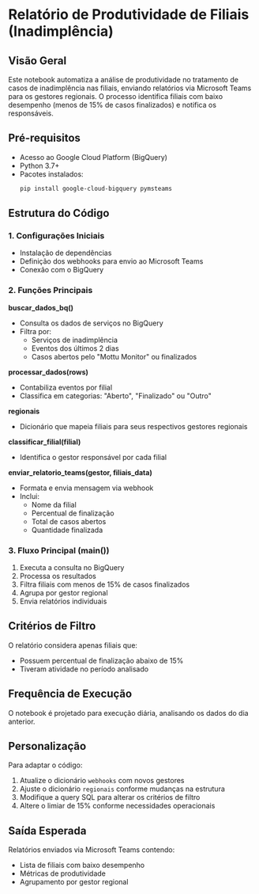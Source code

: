 # Relatório de Produtividade de Filiais (Inadimplência)

## Visão Geral
Este notebook automatiza a análise de produtividade no tratamento de casos de inadimplência nas filiais, enviando relatórios via Microsoft Teams para os gestores regionais. O processo identifica filiais com baixo desempenho (menos de 15% de casos finalizados) e notifica os responsáveis.

## Pré-requisitos
- Acesso ao Google Cloud Platform (BigQuery)
- Python 3.7+
- Pacotes instalados:
  ```bash
  pip install google-cloud-bigquery pymsteams
  ```

## Estrutura do Código

### 1. Configurações Iniciais
- Instalação de dependências
- Definição dos webhooks para envio ao Microsoft Teams
- Conexão com o BigQuery

### 2. Funções Principais

**buscar_dados_bq()**
- Consulta os dados de serviços no BigQuery
- Filtra por:
  - Serviços de inadimplência
  - Eventos dos últimos 2 dias
  - Casos abertos pelo "Mottu Monitor" ou finalizados

**processar_dados(rows)**
- Contabiliza eventos por filial
- Classifica em categorias: "Aberto", "Finalizado" ou "Outro"

**regionais**
- Dicionário que mapeia filiais para seus respectivos gestores regionais

**classificar_filial(filial)**
- Identifica o gestor responsável por cada filial

**enviar_relatorio_teams(gestor, filiais_data)**
- Formata e envia mensagem via webhook
- Inclui:
  - Nome da filial
  - Percentual de finalização
  - Total de casos abertos
  - Quantidade finalizada

### 3. Fluxo Principal (main())
1. Executa a consulta no BigQuery
2. Processa os resultados
3. Filtra filiais com menos de 15% de casos finalizados
4. Agrupa por gestor regional
5. Envia relatórios individuais

## Critérios de Filtro
O relatório considera apenas filiais que:
- Possuem percentual de finalização abaixo de 15%
- Tiveram atividade no período analisado

## Frequência de Execução
O notebook é projetado para execução diária, analisando os dados do dia anterior.

## Personalização
Para adaptar o código:
1. Atualize o dicionário `webhooks` com novos gestores
2. Ajuste o dicionário `regionais` conforme mudanças na estrutura
3. Modifique a query SQL para alterar os critérios de filtro
4. Altere o limiar de 15% conforme necessidades operacionais

## Saída Esperada
Relatórios enviados via Microsoft Teams contendo:
- Lista de filiais com baixo desempenho
- Métricas de produtividade
- Agrupamento por gestor regional
